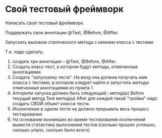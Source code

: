 # Свой тестовый фреймворк
  Написать свой тестовый фреймворк.

  Поддержать свои аннотации @Test, @Before, @After.

  Запускать вызовом статического метода с именем класса с тестами.

  Т.е. надо сделать:
  1) создать три аннотации - @Test, @Before, @After.
  2) Создать класс-тест, в котором будут методы, отмеченные аннотациями.
  3) Создать "запускалку теста". На вход она должна получать имя класса с тестами, в котором 
  следует найти и запустить методы отмеченные аннотациями из пункта 1.
  4) Алгоритм запуска должен быть следующий::
  метод(ы) Before
  текущий метод Test
  метод(ы) After
  для каждой такой "тройки" надо создать СВОЙ объект класса-теста.
  5) Исключение в одном тесте не должно прерывать весь процесс тестирования.
  6) На основании возникших во время тестирования исключений вывести статистику выполнения тестов
   (сколько прошло успешно, сколько упало, сколько было всего)
